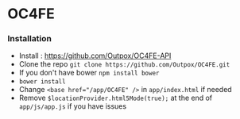 # OC4FE

### Installation
* Install : https://github.com/Outpox/OC4FE-API
* Clone the repo `git clone https://github.com/Outpox/OC4FE.git`
* If you don't have bower `npm install bower`
* `bower install`
* Change `<base href="/app/OC4FE" />` in `app/index.html` if needed
* Remove `$locationProvider.html5Mode(true);` at the end of `app/js/app.js` if you have issues

